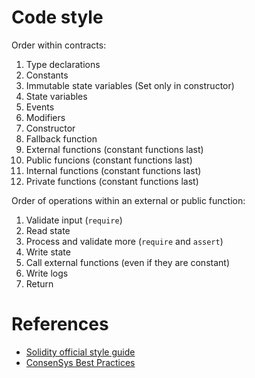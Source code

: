 # Code style

Order within contracts:

1. Type declarations
2. Constants
3. Immutable state variables (Set only in constructor)
3. State variables
4. Events
5. Modifiers
4. Constructor
5. Fallback function
6. External functions (constant functions last)
7. Public funcions (constant functions last)
8. Internal functions (constant functions last)
9. Private functions (constant functions last)

Order of operations within an external or public function:

1. Validate input (`require`)
2. Read state
3. Process and validate more (`require` and `assert`)
4. Write state
5. Call external functions (even if they are constant)
6. Write logs
7. Return

# References

* [Solidity official style guide][docs]
* [ConsenSys Best Practices][csbp]

[docs]: https://solidity.readthedocs.io/en/develop/style-guide.html
[csbp]: https://github.com/ConsenSys/smart-contract-best-practices
